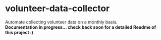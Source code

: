 # volunteer-data-collector
Automate collecting volunteer data on a monthly basis. 
<br>
<b>Documentation in progress... check back soon for a detailed Readme of this project :)</b>
